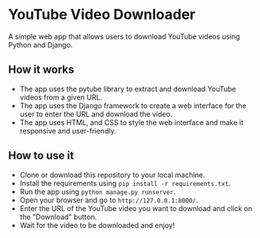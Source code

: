 # YouTube Video Downloader

A simple web app that allows users to download YouTube videos using Python and Django.

## How it works

- The app uses the pytube library to extract and download YouTube videos from a given URL.
- The app uses the Django framework to create a web interface for the user to enter the URL and download the video.
- The app uses HTML, and CSS to style the web interface and make it responsive and user-friendly.

## How to use it

- Clone or download this repository to your local machine.
- Install the requirements using `pip install -r requirements.txt`.
- Run the app using `python manage.py runserver`.
- Open your browser and go to `http://127.0.0.1:8000/`.
- Enter the URL of the YouTube video you want to download and click on the "Download" button.
- Wait for the video to be downloaded and enjoy!
